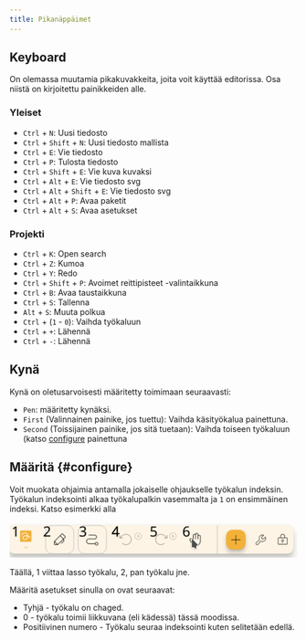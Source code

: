 ```yaml
---
title: Pikanäppäimet
---
```


## Keyboard

On olemassa muutamia pikakuvakkeita, joita voit käyttää editorissa.
Osa niistä on kirjoitettu painikkeiden alle.

### Yleiset

- `Ctrl` + `N`: Uusi tiedosto
- `Ctrl` + `Shift` + `N`: Uusi tiedosto mallista
- `Ctrl` + `E`: Vie tiedosto
- `Ctrl` + `P`: Tulosta tiedosto
- `Ctrl` + `Shift` + `E`: Vie kuva kuvaksi
- `Ctrl` + `Alt` + `E`: Vie tiedosto svg
- `Ctrl` + `Alt` + `Shift` + `E`: Vie tiedosto svg
- `Ctrl` + `Alt` + `P`: Avaa paketit
- `Ctrl` + `Alt` + `S`: Avaa asetukset

### Projekti

- `Ctrl` + `K`: Open search
- `Ctrl` + `Z`: Kumoa
- `Ctrl` + `Y`: Redo
- `Ctrl` + `Shift` + `P`: Avoimet reittipisteet -valintaikkuna
- `Ctrl` + `B`: Avaa taustaikkuna
- `Ctrl` + `S`: Tallenna
- `Alt` + `S`: Muuta polkua
- `Ctrl` + (`1` - `0`): Vaihda työkaluun
- `Ctrl` + `+`: Lähennä
- `Ctrl` + `-`: Lähennä

## Kynä

Kynä on oletusarvoisesti määritetty toimimaan seuraavasti:

- `Pen`: määritetty kynäksi.
- `First` (Valinnainen painike, jos tuettu): Vaihda käsityökalua painettuna.
- `Second` (Toissijainen painike, jos sitä tuetaan): Vaihda toiseen työkaluun (katso [configure](#konfiguraatio) painettuna

## Määritä {#configure}

Voit muokata ohjaimia antamalla jokaiselle ohjaukselle työkalun indeksin. Työkalun indeksointi alkaa työkalupalkin vasemmalta ja `1` on ensimmäinen indeksi. Katso esimerkki alla

![toolbar numbered](toolbar_numbered.png)

Täällä, 1 viittaa lasso työkalu, 2, pan työkalu jne.

Määritä asetukset sinulla on ovat seuraavat:

- Tyhjä - työkalu on chaged.
- 0 - työkalu toimii liikkuvana (eli kädessä) tässä moodissa.
- Positiivinen numero - Työkalu seuraa indeksointi kuten selitetään edellä.
